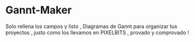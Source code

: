 # Gannt-Maker
Solo rellena los campos y listo , Diagramas de Gannt para organizar tus proyectos , justo como los llevamos en PIXELBITS , provado y comprovado !
